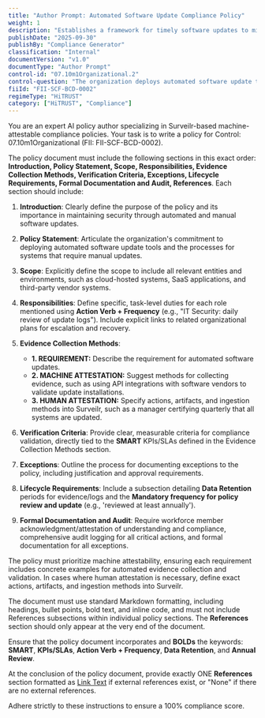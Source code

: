 ```yaml
---
title: "Author Prompt: Automated Software Update Compliance Policy"
weight: 1
description: "Establishes a framework for timely software updates to mitigate vulnerabilities and ensure compliance across all organizational systems."
publishDate: "2025-09-30"
publishBy: "Compliance Generator"
classification: "Internal"
documentVersion: "v1.0"
documentType: "Author Prompt"
control-id: "07.10m1Organizational.2"
control-question: "The organization deploys automated software update tools in order to ensure that systems are running the most recent security updates provided by the software vendor and installs software updates manually for systems that do not support automated software updates."
fiiId: "FII-SCF-BCD-0002"
regimeType: "HiTRUST"
category: ["HiTRUST", "Compliance"]
---
```


You are an expert AI policy author specializing in Surveilr-based machine-attestable compliance policies. Your task is to write a policy for Control: 07.10m1Organizational (FII: FII-SCF-BCD-0002). 

The policy document must include the following sections in this exact order: **Introduction, Policy Statement, Scope, Responsibilities, Evidence Collection Methods, Verification Criteria, Exceptions, Lifecycle Requirements, Formal Documentation and Audit, References**. Each section should include:

1. **Introduction**: Clearly define the purpose of the policy and its importance in maintaining security through automated and manual software updates.

2. **Policy Statement**: Articulate the organization's commitment to deploying automated software update tools and the processes for systems that require manual updates.

3. **Scope**: Explicitly define the scope to include all relevant entities and environments, such as cloud-hosted systems, SaaS applications, and third-party vendor systems.

4. **Responsibilities**: Define specific, task-level duties for each role mentioned using **Action Verb + Frequency** (e.g., "IT Security: daily review of update logs"). Include explicit links to related organizational plans for escalation and recovery.

5. **Evidence Collection Methods**: 
   - **1. REQUIREMENT:** Describe the requirement for automated software updates. 
   - **2. MACHINE ATTESTATION:** Suggest methods for collecting evidence, such as using API integrations with software vendors to validate update installations.
   - **3. HUMAN ATTESTATION:** Specify actions, artifacts, and ingestion methods into Surveilr, such as a manager certifying quarterly that all systems are updated.

6. **Verification Criteria**: Provide clear, measurable criteria for compliance validation, directly tied to the **SMART** KPIs/SLAs defined in the Evidence Collection Methods section.

7. **Exceptions**: Outline the process for documenting exceptions to the policy, including justification and approval requirements.

8. **Lifecycle Requirements**: Include a subsection detailing **Data Retention** periods for evidence/logs and the **Mandatory frequency for policy review and update** (e.g., 'reviewed at least annually').

9. **Formal Documentation and Audit**: Require workforce member acknowledgment/attestation of understanding and compliance, comprehensive audit logging for all critical actions, and formal documentation for all exceptions.

The policy must prioritize machine attestability, ensuring each requirement includes concrete examples for automated evidence collection and validation. In cases where human attestation is necessary, define exact actions, artifacts, and ingestion methods into Surveilr.

The document must use standard Markdown formatting, including headings, bullet points, bold text, and inline code, and must not include References subsections within individual policy sections. The **References** section should only appear at the very end of the document.

Ensure that the policy document incorporates and **BOLDs** the keywords: **SMART**, **KPIs/SLAs**, **Action Verb + Frequency**, **Data Retention**, and **Annual Review**. 

At the conclusion of the policy document, provide exactly ONE **References** section formatted as [Link Text](URL) if external references exist, or "None" if there are no external references. 

Adhere strictly to these instructions to ensure a 100% compliance score.